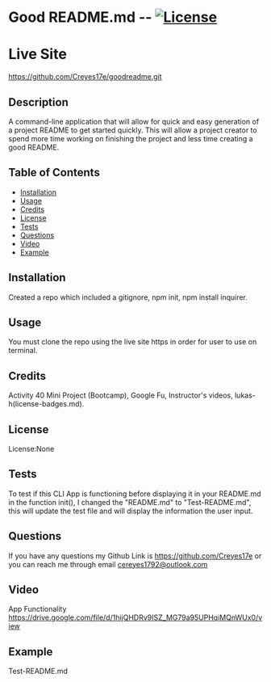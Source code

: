 # Good README.md -- [![License](https://img.shields.io/badge/license-None-green.svg)](https://shields.io/)

# Live Site

https://github.com/Creyes17e/goodreadme.git

## Description

A command-line application that will allow for quick and easy generation of a project README to get started quickly. This will allow a project creator to spend more time working on finishing the project and less time creating a good README.

## Table of Contents

- [Installation](#Installation)
- [Usage](#Usage)
- [Credits](#Credits)
- [License](#License)
- [Tests](#Tests)
- [Questions](#Questions)
- [Video](#Video)
- [Example](#Example)

## Installation

Created a repo which included a gitignore, npm init, npm install inquirer.

## Usage

You must clone the repo using the live site https in order for user to use on terminal.

## Credits

Activity 40 Mini Project (Bootcamp), Google Fu, Instructor's videos, lukas-h(license-badges.md).

## License

License:None

## Tests

To test if this CLI App is functioning before displaying it in your README.md in the function init(), I changed the "README.md" to "Test-README.md", this will update the test file and will display the information the user input.

## Questions

If you have any questions my Github Link is https://github.com/Creyes17e or you can reach me through email cereyes1792@outlook.com

## Video

App Functionality
https://drive.google.com/file/d/1hijQHDRv9ISZ_MG79a95UPHqiMQnWUx0/view

## Example

Test-README.md
